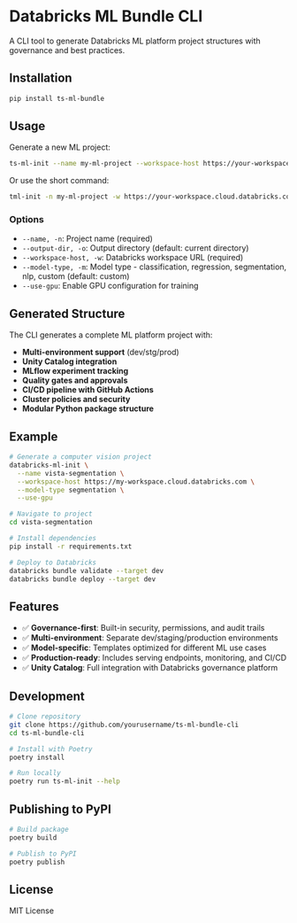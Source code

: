 # Databricks ML Bundle CLI

A CLI tool to generate Databricks ML platform project structures with governance and best practices.

## Installation

```bash
pip install ts-ml-bundle
```

## Usage

Generate a new ML project:

```bash
ts-ml-init --name my-ml-project --workspace-host https://your-workspace.cloud.databricks.com --model-type segmentation --use-gpu
```

Or use the short command:

```bash
tml-init -n my-ml-project -w https://your-workspace.cloud.databricks.com -m classification
```

### Options

- `--name, -n`: Project name (required)
- `--output-dir, -o`: Output directory (default: current directory)
- `--workspace-host, -w`: Databricks workspace URL (required)
- `--model-type, -m`: Model type - classification, regression, segmentation, nlp, custom (default: custom)
- `--use-gpu`: Enable GPU configuration for training

## Generated Structure

The CLI generates a complete ML platform project with:

- **Multi-environment support** (dev/stg/prod)
- **Unity Catalog integration**
- **MLflow experiment tracking**
- **Quality gates and approvals**
- **CI/CD pipeline with GitHub Actions**
- **Cluster policies and security**
- **Modular Python package structure**

## Example

```bash
# Generate a computer vision project
databricks-ml-init \
  --name vista-segmentation \
  --workspace-host https://my-workspace.cloud.databricks.com \
  --model-type segmentation \
  --use-gpu

# Navigate to project
cd vista-segmentation

# Install dependencies
pip install -r requirements.txt

# Deploy to Databricks
databricks bundle validate --target dev
databricks bundle deploy --target dev
```

## Features

- ✅ **Governance-first**: Built-in security, permissions, and audit trails
- ✅ **Multi-environment**: Separate dev/staging/production environments
- ✅ **Model-specific**: Templates optimized for different ML use cases
- ✅ **Production-ready**: Includes serving endpoints, monitoring, and CI/CD
- ✅ **Unity Catalog**: Full integration with Databricks governance platform

## Development

```bash
# Clone repository
git clone https://github.com/yourusername/ts-ml-bundle-cli
cd ts-ml-bundle-cli

# Install with Poetry
poetry install

# Run locally
poetry run ts-ml-init --help
```

## Publishing to PyPI

```bash
# Build package
poetry build

# Publish to PyPI
poetry publish
```

## License
MIT License